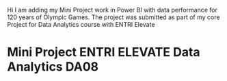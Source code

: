 Hi
I am adding my Mini Project work in Power BI with data performance for 120 years of Olympic Games. The project was submitted as part of my core Project for Data Analytics course with ENTRI Elevate
# Mini Project ENTRI ELEVATE Data Analytics DA08
